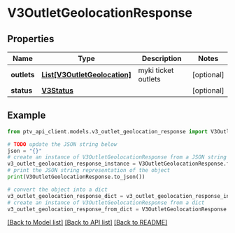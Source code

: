 # V3OutletGeolocationResponse


## Properties

Name | Type | Description | Notes
------------ | ------------- | ------------- | -------------
**outlets** | [**List[V3OutletGeolocation]**](V3OutletGeolocation.md) | myki ticket outlets | [optional] 
**status** | [**V3Status**](V3Status.md) |  | [optional] 

## Example

```python
from ptv_api_client.models.v3_outlet_geolocation_response import V3OutletGeolocationResponse

# TODO update the JSON string below
json = "{}"
# create an instance of V3OutletGeolocationResponse from a JSON string
v3_outlet_geolocation_response_instance = V3OutletGeolocationResponse.from_json(json)
# print the JSON string representation of the object
print(V3OutletGeolocationResponse.to_json())

# convert the object into a dict
v3_outlet_geolocation_response_dict = v3_outlet_geolocation_response_instance.to_dict()
# create an instance of V3OutletGeolocationResponse from a dict
v3_outlet_geolocation_response_from_dict = V3OutletGeolocationResponse.from_dict(v3_outlet_geolocation_response_dict)
```
[[Back to Model list]](../README.md#documentation-for-models) [[Back to API list]](../README.md#documentation-for-api-endpoints) [[Back to README]](../README.md)


